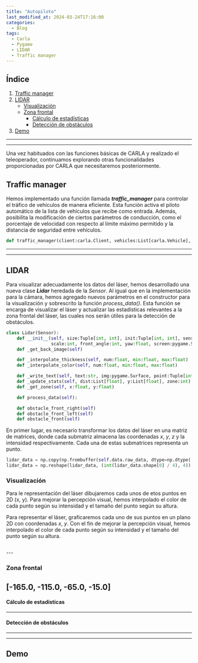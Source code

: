 ```yaml
---
title: "Autopiloto"
last_modified_at: 2024-03-24T17:16:00
categories:
  - Blog
tags:
  - Carla
  - Pygame
  - LIDAR
  - Traffic manager
---
```


## Índice
1. [Traffic manager](#traffic-manager)
2. [LIDAR](#lidar)
   - [Visualización](#visualización)
   - [Zona frontal](#zona-frontal)
     - [Cálculo de estadísticas](#cálculo-de-estadísticas)
     - [Detección de obstáculos](#detección-de-obstáculos)
3. [Demo](#demo)
---
---

Una vez habituados con las funciones básicas de CARLA y realizado el teleoperador, continuamos explorando otras funcionalidades proporcionadas por CARLA que necesitaremos posteriormente.

## Traffic manager

Hemos implementado una función llamada ***traffic_manager*** para controlar el tráfico de vehículos de manera eficiente. Esta función activa el piloto automático de la lista de vehículos que recibe como entrada. Además, posibilita la modificación de ciertos parámetros de conducción, como el porcentaje de velocidad con respecto al límite máximo permitido y la distancia de seguridad entre vehículos.
```python
def traffic_manager(client:carla.Client, vehicles:List[carla.Vehicle], port:int=5000, dist:float=3.0, speed_lower:float=10.0):
```
---
---

## LIDAR

Para visualizar adecuadamente los datos del láser, hemos desarrollado una nueva clase ***Lidar*** heredada de la *Sensor*. Al igual que en la implementación para la cámara, hemos agregado nuevos parámetros en el constructor para la visualización y sobrescrito la función *process_data()*. Esta función se encarga de visualizar el láser y actualizar las estadísticas relevantes a la zona frontal del láser, las cuales nos serán útiles para la detección de obstáculos.

```python
class Lidar(Sensor): 
    def __init__(self, size:Tuple[int, int], init:Tuple[int, int], sensor:carla.Sensor,
                 scale:int, front_angle:int, yaw:float, screen:pygame.Surface)
    def _get_back_image(self)

    def _interpolate_thickness(self, num:float, min:float, max:float)
    def _interpolate_color(self, num:float, min:float, max:float)

    def _write_text(self, text:str, img:pygame.Surface, point:Tuple[int, int], side:int)
    def _update_stats(self, dist:List[float], y:List[float], zone:int)
    def _get_zone(self, x:float, y:float)

    def process_data(self):

    def obstacle_front_right(self)
    def obstacle_front_left(self)
    def obstacle_front(self)
```

En primer lugar, es necesario transformar los datos del láser en una matriz de matrices, donde cada submatriz almacena las coordenadas *x*, *y*, *z* y la intensidad respectivamente. Cada una de estas submatrices representa un punto.
```python
lidar_data = np.copy(np.frombuffer(self.data.raw_data, dtype=np.dtype('f4')))
lidar_data = np.reshape(lidar_data, (int(lidar_data.shape[0] / 4), 4))
```

### Visualización

Para le representación del láser dibujaremos cada unos de etos puntos en 2D (x, y). Para mejorar la percepción visual, hemos interpolado el color de cada punto según su intensidad y el tamaño del punto según su altura.

Para representar el láser, graficaremos cada uno de sus puntos en un plano 2D con coordenadas *x*, *y*. Con el fin de mejorar la percepción visual, hemos interpolado el color de cada punto según su intensidad y el tamaño del punto según su altura.
<figure class="align-center" style="max-width: 70%">
  <img src="{{ site.url }}{{ site.baseurl }}/images/autopilot/interpolate.png" alt="">
</figure>
---

### Zona frontal

[-165.0, -115.0, -65.0, -15.0]
---

#### Cálculo de estadísticas
---

#### Detección de obstáculos

---
---

## Demo



